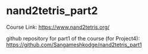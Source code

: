 # nand2tetris_part2


Course Link: https://www.nand2tetris.org/

github repository for part1 of the course (for Project4): https://github.com/Sangameshkodge/nand2tetris_part1
